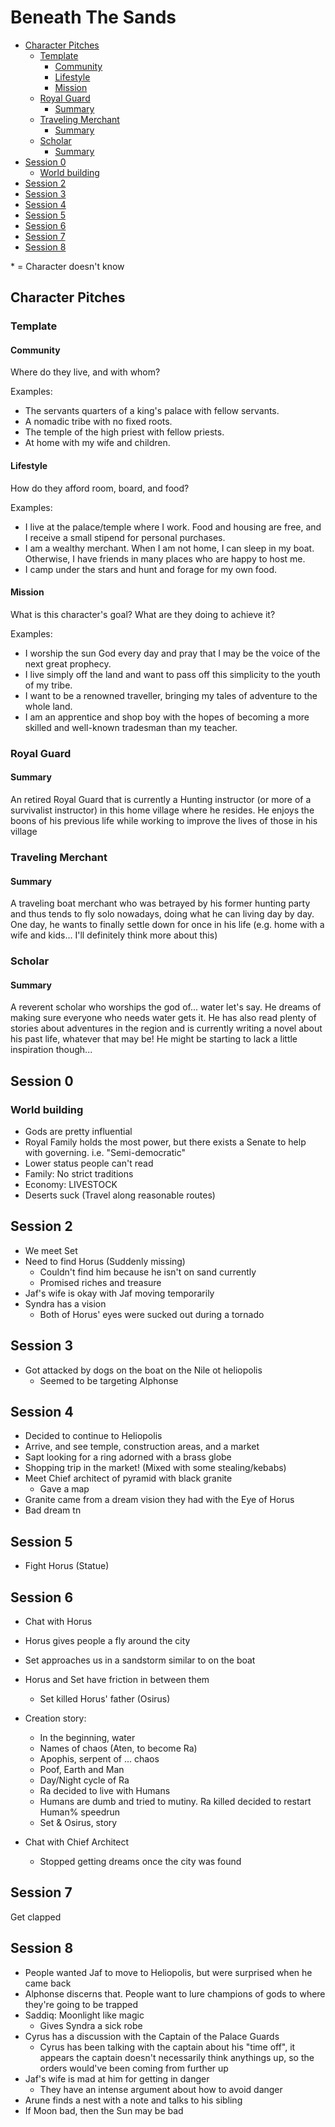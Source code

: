 # Beneath The Sands

- [Character Pitches](#character-pitches)
  - [Template](#template)
    - [Community](#community)
    - [Lifestyle](#lifestyle)
    - [Mission](#mission)
  - [Royal Guard](#royal-guard)
    - [Summary](#summary)
  - [Traveling Merchant](#traveling-merchant)
    - [Summary](#summary-1)
  - [Scholar](#scholar)
    - [Summary](#summary-2)
- [Session 0](#session-0)
  - [World building](#world-building)
- [Session 2](#session-2)
- [Session 3](#session-3)
- [Session 4](#session-4)
- [Session 5](#session-5)
- [Session 6](#session-6)
- [Session 7](#session-7)
- [Session 8](#session-8)

\* = Character doesn't know

## Character Pitches

### Template

#### Community

Where do they live, and with whom?

Examples:

- The servants quarters of a king's palace with fellow servants.
- A nomadic tribe with no fixed roots.
- The temple of the high priest with fellow priests.
- At home with my wife and children.

#### Lifestyle

How do they afford room, board, and food?

Examples:

- I live at the palace/temple where I work. Food and housing are free, and I
  receive a small stipend for personal purchases.
- I am a wealthy merchant. When I am not home, I can sleep in my boat.
  Otherwise, I have friends in many places who are happy to host me.
- I camp under the stars and hunt and forage for my own food.

#### Mission

What is this character's goal? What are they doing to achieve it?

Examples:

- I worship the sun God every day and pray that I may be the voice of the next
  great prophecy.
- I live simply off the land and want to pass off this simplicity to the youth
  of my tribe.
- I want to be a renowned traveller, bringing my tales of adventure to the whole
  land.
- I am an apprentice and shop boy with the hopes of becoming a more skilled and
  well-known tradesman than my teacher.

### Royal Guard

#### Summary

An retired Royal Guard that is currently a Hunting instructor (or more of a
survivalist instructor) in this home village where he resides. He enjoys the
boons of his previous life while working to improve the lives of those in his
village

### Traveling Merchant

#### Summary

A traveling boat merchant who was betrayed by his former hunting party and thus
tends to fly solo nowadays, doing what he can living day by day. One day, he
wants to finally settle down for once in his life (e.g. home with a wife and
kids... I'll definitely think more about this)

### Scholar

#### Summary

A reverent scholar who worships the god of... water let's say. He dreams of
making sure everyone who needs water gets it. He has also read plenty of stories
about adventures in the region and is currently writing a novel about his past
life, whatever that may be! He might be starting to lack a little inspiration
though...

## Session 0

### World building

- Gods are pretty influential
- Royal Family holds the most power, but there exists a Senate to help with
  governing. i.e. "Semi-democratic"
- Lower status people can't read
- Family: No strict traditions
- Economy: LIVESTOCK
- Deserts suck (Travel along reasonable routes)

## Session 2

- We meet Set
- Need to find Horus (Suddenly missing)
  - Couldn't find him because he isn't on sand currently
  - Promised riches and treasure
- Jaf's wife is okay with Jaf moving temporarily
- Syndra has a vision
  - Both of Horus' eyes were sucked out during a tornado

## Session 3

- Got attacked by dogs on the boat on the Nile ot heliopolis
  - Seemed to be targeting Alphonse

## Session 4

- Decided to continue to Heliopolis
- Arrive, and see temple, construction areas, and a market
- Sapt looking for a ring adorned with a brass globe
- Shopping trip in the market! (Mixed with some stealing/kebabs)
- Meet Chief architect of pyramid with black granite
  - Gave a map
- Granite came from a dream vision they had with the Eye of Horus
- Bad dream tn

## Session 5

- Fight Horus (Statue)

## Session 6

- Chat with Horus
- Horus gives people a fly around the city
- Set approaches us in a sandstorm similar to on the boat
- Horus and Set have friction in between them
  - Set killed Horus' father (Osirus)
- Creation story:
  - In the beginning, water
  - Names of chaos (Aten, to become Ra)
  - Apophis, serpent of ... chaos
  - Poof, Earth and Man
  - Day/Night cycle of Ra
  - Ra decided to live with Humans
  - Humans are dumb and tried to mutiny. Ra killed decided to restart Human%
    speedrun
  - Set & Osirus, story
- Chat with Chief Architect

  - Stopped getting dreams once the city was found

## Session 7

Get clapped

## Session 8

- People wanted Jaf to move to Heliopolis, but were surprised when he came back
- Alphonse discerns that. People want to lure champions of gods to where they're
  going to be trapped
- Saddiq: Moonlight like magic
  - Gives Syndra a sick robe
- Cyrus has a discussion with the Captain of the Palace Guards
  - Cyrus has been talking with the captain about his "time off", it appears the
    captain doesn't necessarily think anythings up, so the orders would've been
    coming from further up
- Jaf's wife is mad at him for getting in danger
  - They have an intense argument about how to avoid danger
- Arune finds a nest with a note and talks to his sibling
- If Moon bad, then the Sun may be bad

